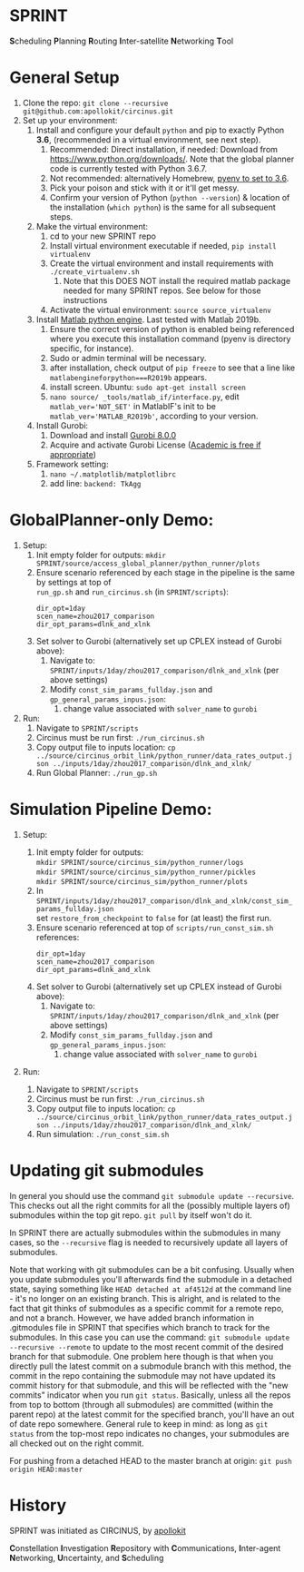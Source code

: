 # SPRINT

**S**cheduling
**P**lanning
**R**outing
**I**nter-satellite
**N**etworking
**T**ool

# General Setup

1. Clone the repo: `git clone --recursive git@github.com:apollokit/circinus.git`
1. Set up your environment:
    1. Install and configure your default `python` and pip to exactly Python **3.6**, (recommended in a virtual environment, see next step).
        1. Recommended: Direct installation, if needed: Download from https://www.python.org/downloads/. Note that the global planner code is currently tested with Python 3.6.7.
        1. Not recommended: alternatively Homebrew, [pyenv to set to 3.6](https://github.com/pyenv/pyenv).
        1. Pick your poison and stick with it or it'll get messy.
        1. Confirm your version of Python (`python --version`) & location of the installation (`which python`) is the same for all subsequent steps.
    1. Make the virtual environment:
        1. cd to your new SPRINT repo
        1. Install virtual environment executable if needed, `pip install virtualenv`
        1. Create the virtual environment and install requirements with `./create_virtualenv.sh`
            1. Note that this DOES NOT install the required matlab package needed for many SPRINT repos. See below for those instructions
        1. Activate the virtual environment: `source source_virtualenv`
    1. Install [Matlab python engine](https://www.mathworks.com/help/matlab/matlab_external/install-the-matlab-engine-for-python.html?refresh=true). Last tested with Matlab 2019b.
        1. Ensure the correct version of python is enabled being referenced where you execute this installation command (pyenv is directory specific, for instance).
        2. Sudo or admin terminal will be necessary.
        3. after installation, check output of `pip freeze` to see that a line like `matlabengineforpython===R2019b` appears.
        4. install screen. Ubuntu: `sudo apt-get install screen`
        5. `nano source/
        _tools/matlab_if/interface.py`, edit `matlab_ver='NOT_SET'` in MatlabIF's init to be `matlab_ver='MATLAB_R2019b'`, according to your version.
    1. Install Gurobi:
        1. Download and install [Gurobi 8.0.0](http://www.gurobi.com/downloads/gurobi-optimizer)
        1. Acquire and activate Gurobi License ([Academic is free if appropriate](https://www.gurobi.com/downloads/end-user-license-agreement-academic/))
    1. Framework setting:
        1. `nano ~/.matplotlib/matplotlibrc`
        1. add line: `backend: TkAgg`
        
# GlobalPlanner-only Demo:
1. Setup:
    1. Init empty folder for outputs: `mkdir SPRINT/source/access_global_planner/python_runner/plots`
    1. Ensure scenario referenced by each stage in the pipeline is the same by settings at top of<br> `run_gp.sh` and `run_circinus.sh` (in `SPRINT/scripts`):<br>
        ```
        dir_opt=1day
        scen_name=zhou2017_comparison
        dir_opt_params=dlnk_and_xlnk
        ```
    1. Set solver to Gurobi (alternatively set up CPLEX instead of Gurobi above): 
        1. Navigate to: `SPRINT/inputs/1day/zhou2017_comparison/dlnk_and_xlnk` (per above settings) 
        1. Modify `const_sim_params_fullday.json` and `gp_general_params_inpus.json`:
            1. change value associated with `solver_name` to `gurobi`
1. Run:
    1. Navigate to `SPRINT/scripts`
    1. Circinus must be run first: `./run_circinus.sh`
    1. Copy output file to inputs location: `cp ../source/circinus_orbit_link/python_runner/data_rates_output.json ../inputs/1day/zhou2017_comparison/dlnk_and_xlnk/`
    1. Run Global Planner: `./run_gp.sh`

# Simulation Pipeline Demo:
1. Setup: 
    1. Init empty folder for outputs:<br>
    `mkdir SPRINT/source/circinus_sim/python_runner/logs`<br>
    `mkdir SPRINT/source/circinus_sim/python_runner/pickles`<br>
    `mkdir SPRINT/source/circinus_sim/python_runner/plots`<br>
    1. In `SPRINT/inputs/1day/zhou2017_comparison/dlnk_and_xlnk/const_sim_params_fullday.json`<br>
    set `restore_from_checkpoint` to `false` for (at least) the first run.
    1. Ensure scenario referenced at top of `scripts/run_const_sim.sh` references:<br>
        ```
        dir_opt=1day
        scen_name=zhou2017_comparison
        dir_opt_params=dlnk_and_xlnk
        ```
    1. Set solver to Gurobi (alternatively set up CPLEX instead of Gurobi above): 
        1. Navigate to: `SPRINT/inputs/1day/zhou2017_comparison/dlnk_and_xlnk` (per above settings) 
        1. Modify `const_sim_params_fullday.json` and `gp_general_params_inpus.json`:
            1. change value associated with `solver_name` to `gurobi`
            
2. Run:
    1. Navigate to `SPRINT/scripts`
    1. Circinus must be run first: `./run_circinus.sh`
    1. Copy output file to inputs location: `cp ../source/circinus_orbit_link/python_runner/data_rates_output.json ../inputs/1day/zhou2017_comparison/dlnk_and_xlnk/`
    1. Run simulation: `./run_const_sim.sh`

# Updating git submodules

In general you should use the command `git submodule update --recursive`. This checks out all the right commits for all the (possibly multiple layers of) submodules within the top git repo. `git pull` by itself won't do it.

In SPRINT there are actually submodules within the submodules in many cases, so the `--recursive` flag is needed to recursively update all layers of submodules.

Note that working with git submodules can be a bit confusing. Usually when you update submodules you'll afterwards find the submodule in a detached state, saying something like `HEAD detached at af4512d` at the command line - it's no longer on an existing branch. This is alright, and is related to the fact that git thinks of submodules as a specific commit for a remote repo, and not a branch. However, we have added branch information in .gitmodules file in SPRINT that specifies which branch to track for the submodules. In this case you can use the command: `git submodule update --recursive --remote` to update to the most recent commit of the desired branch for that submodule.  One problem here though is that when you directly pull the latest commit on a submodule branch with this method, the commit in the repo containing the submodule may not have updated its commit history for that submodule, and this will be reflected with the "new commits" indicator when you run `git status`. Basically, unless all the repos from top to bottom (through all submodules) are committed (within the parent repo) at the latest commit for the specified branch, you'll have an out of date repo somewhere. General rule to keep in mind: as long as `git status` from the top-most repo indicates no changes, your submodules are all checked out on the right commit. 

For pushing from a detached HEAD to the master branch at origin: `git push origin HEAD:master`


# History
SPRINT was initiated as CIRCINUS, by [apollokit](https://github.com/apollokit)

**C**onstellation
**I**nvestigation
**R**epository with
**C**ommunications,
**I**nter-agent
**N**etworking,
**U**ncertainty, and
**S**cheduling